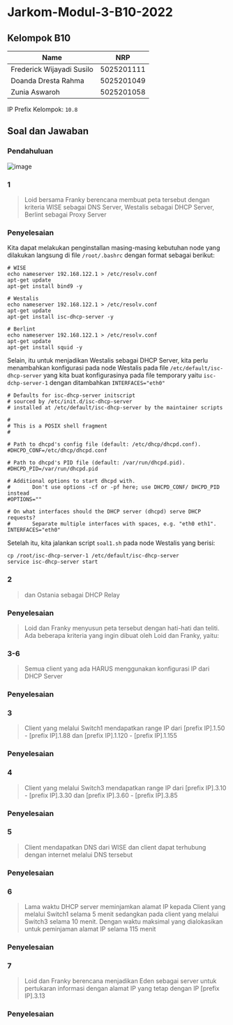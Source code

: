 # Jarkom-Modul-3-B10-2022

## Kelompok B10
| Name                      | NRP        | 
| ------------------------- | ---------- |
| Frederick Wijayadi Susilo | 5025201111 |
| Doanda Dresta Rahma       | 5025201049 |
| Zunia Aswaroh             | 5025201058 |

IP Prefix Kelompok: `10.8`

## Soal dan Jawaban

### Pendahuluan
![image](https://user-images.githubusercontent.com/67154280/200232115-f0139aa4-4858-4f07-af7f-49708a3675e2.png)

### 1
> Loid bersama Franky berencana membuat peta tersebut dengan kriteria WISE sebagai DNS Server, Westalis sebagai DHCP Server, Berlint sebagai Proxy Server

### Penyelesaian
Kita dapat melakukan penginstallan masing-masing kebutuhan node yang dilakukan langsung di file `/root/.bashrc` dengan format sebagai berikut:

```shell
# WISE
echo nameserver 192.168.122.1 > /etc/resolv.conf
apt-get update
apt-get install bind9 -y

# Westalis
echo nameserver 192.168.122.1 > /etc/resolv.conf
apt-get update
apt-get install isc-dhcp-server -y

# Berlint
echo nameserver 192.168.122.1 > /etc/resolv.conf
apt-get update
apt-get install squid -y
```

Selain, itu untuk menjadikan Westalis sebagai DHCP Server, kita perlu menambahkan konfigurasi pada node Westalis pada file `/etc/default/isc-dhcp-server` yang kita buat konfigurasinya pada file temporary yaitu `isc-dchp-server-1` dengan ditambahkan `INTERFACES="eth0"`

```shell
# Defaults for isc-dhcp-server initscript
# sourced by /etc/init.d/isc-dhcp-server
# installed at /etc/default/isc-dhcp-server by the maintainer scripts

#
# This is a POSIX shell fragment
#

# Path to dhcpd's config file (default: /etc/dhcp/dhcpd.conf).
#DHCPD_CONF=/etc/dhcp/dhcpd.conf

# Path to dhcpd's PID file (default: /var/run/dhcpd.pid).
#DHCPD_PID=/var/run/dhcpd.pid

# Additional options to start dhcpd with.
#       Don't use options -cf or -pf here; use DHCPD_CONF/ DHCPD_PID instead
#OPTIONS=""

# On what interfaces should the DHCP server (dhcpd) serve DHCP requests?
#       Separate multiple interfaces with spaces, e.g. "eth0 eth1".
INTERFACES="eth0"
```

Setelah itu, kita jalankan script `soal1.sh` pada node Westalis yang berisi:

```shell
cp /root/isc-dhcp-server-1 /etc/default/isc-dhcp-server
service isc-dhcp-server start
```

### 2
> dan Ostania sebagai DHCP Relay

### Penyelesaian


> Loid dan Franky menyusun peta tersebut dengan hati-hati dan teliti. Ada beberapa kriteria yang ingin dibuat oleh Loid dan Franky, yaitu:

### 3-6
> Semua client yang ada HARUS menggunakan konfigurasi IP dari DHCP Server

### Penyelesaian


### 3
> Client yang melalui Switch1 mendapatkan range IP dari [prefix IP].1.50 - [prefix IP].1.88 dan [prefix IP].1.120 - [prefix IP].1.155

### Penyelesaian


### 4
> Client yang melalui Switch3 mendapatkan range IP dari [prefix IP].3.10 - [prefix IP].3.30 dan [prefix IP].3.60 - [prefix IP].3.85

### Penyelesaian


### 5
> Client mendapatkan DNS dari WISE dan client dapat terhubung dengan internet melalui DNS tersebut

### Penyelesaian


### 6
> Lama waktu DHCP server meminjamkan alamat IP kepada Client yang melalui Switch1 selama 5 menit sedangkan pada client yang melalui Switch3 selama 10 menit. Dengan waktu maksimal yang dialokasikan untuk peminjaman alamat IP selama 115 menit

### Penyelesaian


### 7
> Loid dan Franky berencana menjadikan Eden sebagai server untuk pertukaran informasi dengan alamat IP yang tetap dengan IP [prefix IP].3.13

### Penyelesaian
